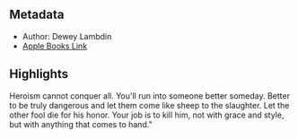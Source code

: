 ## Metadata
- Author: Dewey Lambdin
- [Apple Books Link](ibooks://assetid/BDE87EBE4746F667B86484AC04CA092C)

## Highlights
Heroism cannot conquer all. You'll run into someone better someday.
Better to be truly dangerous and let them come like sheep to the slaughter. Let
the other fool die for his honor. Your job is to kill him, not with grace and
style, but with anything that comes to hand."